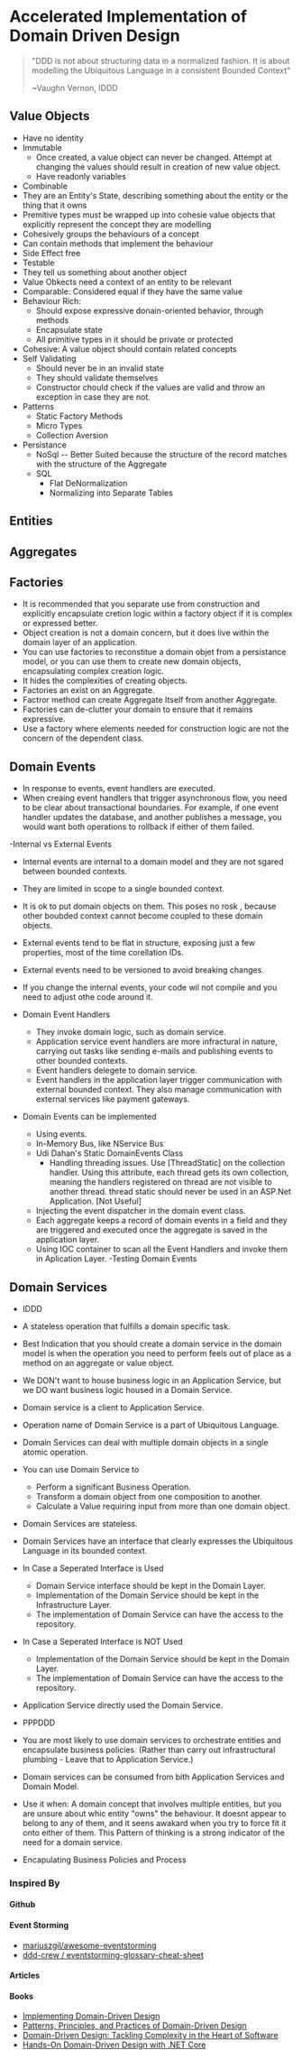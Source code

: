 # Accelerated Implementation of Domain Driven Design

> "DDD is not about structuring data in a normalized fashion. 
> It is about modelling the Ubiquitous Language in a consistent Bounded Context" 
>
> ~Vaughn Vernon, IDDD

## Value Objects

- Have no identity
- Immutable
  - Once created, a value object can never be changed. Attempt at changing the values should result in creation of new value object.
  - Have readonly variables
- Combinable
- They are an Entity's State, describing something about the entity or the thing that it owns
- Premitive types must be wrapped up into cohesie value objects that explicitly represent the concept they are modelling
- Cohesively groups the behaviours of a concept
- Can contain methods that implement the behaviour
- Side Effect free 
- Testable
- They tell us something about another object
- Value Obkects need a context of an entity to be relevant
- Comparable: Considered equal if they have the same value
- Behaviour Rich: 
  - Should expose expressive donain-oriented behavior, through methods
  - Encapsulate state 
  - All primitive types in it should be private or protected
- Cohesive: A value object should contain related concepts
- Self Validating
  - Should never be in an invalid state
  - They should validate themselves
  - Constructor chould check if the values are valid and throw an exception in case they are not.
- Patterns
  - Static Factory Methods
  - Micro Types
  - Collection Aversion
- Persistance
  - NoSql -- Better Suited because the structure of the record matches with the structure of the Aggregate
  - SQL
    - Flat DeNormalization
    - Normalizing into Separate Tables





## Entities

## Aggregates

## Factories

- It is recommended that you separate use from construction and explicitly encapsulate cretion logic within a factory object if it is complex or expressed better.
- Object creation is not a domain concern, but it does live within the domain layer of an application.
- You can use factories to reconstitue a domain objet from a persistance model, or you can use them to create new domain objects, encapsulating complex creation logic.
- It hides the complexities of creating objects.
- Factories an exist on an Aggregate.
- Factror method can create Aggregate Itself from another Aggregate.
- Factories can de-clutter your domain to ensure that it remains expressive.
- Use a factory where elements needed for construction logic are not the concern of the dependent class.

## Domain Events

- In response to events, event handlers are executed.
- When creaing event handlers that trigger asynchronous flow, you need to be clear about transactional boundaries. For example, if one event handler updates the database, and another publishes a message, you would want both operations to rollback if either of them failed.

-Internal vs External Events

  - Internal events are internal to a domain model and they are not sgared between bounded contexts.
  - They are limited in scope to a single bounded context.
  - It is ok to put domain objects on them. This poses no rosk , because other boubded context cannot become coupled to these domain objects.
  - External events tend to be flat in structure, exposing just a few properties, most of the time corellation IDs.
  - External events need to be versioned to avoid breaking changes.
  - If you change the internal events, your code wil not compile and you need to adjust othe code around it.
  
- Domain Event Handlers
  - They invoke domain logic, such as domain service.
  - Application service event handlers are more infractural in nature, carrying out tasks like sending e-mails and publishing events to other bounded contexts.
  - Event handlers delegete to domain service.
  - Event handlers in the application layer trigger communication with external bounded context. They also manage communication with external services like payment gateways.
- Domain Events can be implemented
  - Using events.
  - In-Memory Bus, like NService Bus
  - Udi Dahan's Static DomainEvents Class
    - Handling threading issues. Use [ThreadStatic] on the collection handler. Using this attribute, each thread gets its own collection, meaning the handlers registered on thread are not visible to another thread. thread static should never be used in an ASP.Net Application. [Not Useful]
  - Injecting the event dispatcher in the domain event class.
  - Each aggregate keeps a record of domain events in a field and they are triggered and executed once the aggregate is saved in the application layer.
  - Using IOC container to scan all the Event Handlers and invoke them in Aplication Layer.
-Testing Domain Events

## Domain Services

- IDDD
- A stateless operation that fulfills a domain specific task.
- Best Indication that you should create a domain service in the domain model is when the operation you need to perform feels out of place as a method on an aggregate or value object.
- We DON't want to house business logic in an Application Service, but we DO want business logic housed in a Domain Service.
- Domain service is a client to Application Service.
- Operation name of Domain Service is a part of Ubiquitous Language. 
- Domain Services can deal with multiple domain objects in a single atomic operation.
- You can use Domain Service to
  - Perform a significant Business Operation.
  - Transform a domain object from one composition to another.
  - Calculate a Value requiring input from more than one domain object.
- Domain Services are stateless.
- Domain Services have an interface that clearly expresses the Ubiquitous Language in its bounded context.

- In Case a Seperated Interface is Used
  - Domain Service interface should be kept in the Domain Layer.
  - Implementation of the Domain Service should be kept in the Infrastructure Layer.
  - The implementation of Domain Service can have the access to the repository.
- In Case a Seperated Interface is NOT Used
  - Implementation of the Domain Service should be kept in the Domain Layer.
  - The implementation of Domain Service can have the access to the repository.

- Application Service directly used the Domain Service.

- PPPDDD

- You are most likely to use domain services to orchestrate entities and encapsulate business policies. (Rather than carry out infrastructural plumbing - Leave that to Application Service.)
- Domain services can be consumed from bith Application Services and Domain Model.
- Use it when: A domain concept that involves multiple entities, but you are unsure about whic entity "owns" the behaviour. It doesnt appear to belong to any of them, and it seens awakard when you try to force fit it onto either of them. This Pattern of thinking is a strong indicator of the need for a domain service.

- Encapulating Business Policies and Process






### Inspired By

#### Github


#### Event Storming

- [mariuszgil/awesome-eventstorming](https://github.com/mariuszgil/awesome-eventstorming)
- [ddd-crew
/
eventstorming-glossary-cheat-sheet](https://github.com/ddd-crew/eventstorming-glossary-cheat-sheet)

#### Articles


#### Books

- [Implementing Domain-Driven Design](https://www.oreilly.com/library/view/implementing-domain-driven-design/9780133039900/)
- [Patterns, Principles, and Practices of Domain-Driven Design](https://www.oreilly.com/library/view/patterns-principles-and/9781118714706/)
- [Domain-Driven Design: Tackling Complexity in the Heart of Software](https://www.oreilly.com/library/view/domain-driven-design-tackling/0321125215/)
- [Hands-On Domain-Driven Design with .NET Core](https://www.packtpub.com/in/application-development/hands-domain-driven-design-net-core)
 
